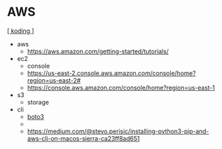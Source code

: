 
# AWS 
[[ koding ]](../../)

- aws
    - https://aws.amazon.com/getting-started/tutorials/
- ec2
    - console
    - https://us-east-2.console.aws.amazon.com/console/home?region=us-east-2#
    - https://console.aws.amazon.com/console/home?region=us-east-1
- s3
    - storage
- cli
    - [boto3](https://boto3.readthedocs.io/en/latest/)
    -     
    - https://medium.com/@stevo.perisic/installing-python3-pip-and-aws-cli-on-macos-sierra-ca23ff8ad651
